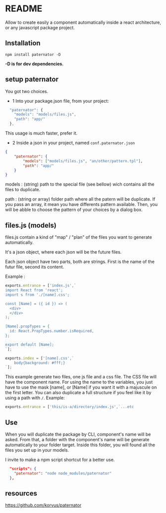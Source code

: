 # README #

Allow to create easily a component automatically inside a react architecture, or any javascript package project.

## Installation

```
npm install paternator -D
```

__-D is for dev dependencies.__


## setup paternator

You got two choices.
- 1 Into your package.json file, from your project:

```javascript
  "paternator": {
    "models": "models/files.js",
    "path": "app/"
  },
```
This usage is much faster, prefer it.

- 2 Inside a json in your project, named ``conf.paternator.json``
```json
{
	"paternator": {
		"models": ["models/files.js", "an/other/pattern.tpl"],
		"path": "app/"
	}
}
```


models : (string) path to the special file (see bellow) wich contains all the files to duplicate.

path : (string or array) folder path where all the patern will be duplicate. If you pass an array, it mean you have differents pattern available. Then, you will be abble to choose the pattern of your choices by a dialog box.

## files.js (models)

files.js contain a kind of "map" / "plan" of the files you want to generate automatically.

It's a json object, where each json will be the future files.

Each json object have two parts, both are strings. First is the name of the futur file, second its content.

Example :

```javascript
exports.entrance = ['index.js',`
import React from 'react';
import s from './[name].css';

const [Name] = ({ id }) => (
  <div>
  </div>
);

[Name].propTypes = {
  id: React.PropTypes.number.isRequired,
};

export default [Name];
`];

exports.index = ['[name].css',`
	body{background: #fff;}
`];
```
This example generate two files, one js file and a css file. The CSS file will have the component name.
For using the name to the variables, you just have to use the mask [name], or [Name] if you want it with a majuscule on the first letter.
You can also duplicate a full structure if you feel like it by using a path with ``/``.
Example:
```javascript
exports.entrance = ['this/is-a/directory/index.js',`...etc

```


## Use

When you will duplicate the package by CLI, component's name will be asked. From that, a folder with the component's name will be generate automatically to your folder target. Inside this folder, you will found all the files you set up in your models.

I invite to make a npm script shortcut for a better use.
```json
  "scripts": {
    "paternator": "node node_modules/paternator"
  },
```


## resources

https://github.com/korvus/paternator